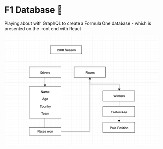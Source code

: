 # F1 Database 🚀

Playing about with GraphQL to create a Formula One database - which is presented on the front end with React

![Site](static/graph.png?raw=true "Graph")
